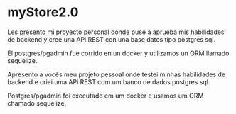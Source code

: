 # myStore2.0

Les presento mi proyecto personal donde puse a aprueba mis habilidades de backend y cree una APi REST con una base datos tipo postgres sql.

El postgres/pgadmin fue corrido en un docker y utilizamos un ORM llamado sequelize.

Apresento a vocês meu projeto pessoal onde testei minhas habilidades de backend e criei uma APi REST com um banco de dados postgres sql.

Postgres/pgadmin foi executado em um docker e usamos um ORM chamado sequelize.
